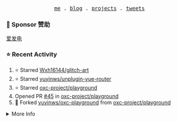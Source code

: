<p align="center">
  <samp>
    <a href="https://yuy1n.io">me</a> .
    <a href="https://yuy1n.io/blog">blog</a> .
    <a href="https://yuy1n.io/projects">projects</a> .
    <a href="https://twitter.com/yuyinws">tweets</a>
  </samp>
</p>

### 💖 Sponsor 赞助

[爱发电](https://afdian.com/a/yuyinws)

### ⭐️ Recent Activity
<!--RECENT_ACTIVITY:start-->
1. ⭐️ Starred [Wxh16144/glitch-art](https://github.com/Wxh16144/glitch-art)<br>
2. ⭐️ Starred [yuyinws/unplugin-vue-router](https://github.com/yuyinws/unplugin-vue-router)<br>
3. ⭐️ Starred [oxc-project/playground](https://github.com/oxc-project/playground)<br>
4. Opened PR [#45](https://github.com/oxc-project/playground/pull/45) in [oxc-project/playground](https://github.com/oxc-project/playground)<br>
5. 🍴 Forked [yuyinws/oxc-playground](undefined) from [oxc-project/playground](https://github.com/oxc-project/playground)<br>
<!--RECENT_ACTIVITY:end-->

<details>
  <summary>
  More Info
  </summary>

[![wakatime](https://wakatime.com/badge/user/51143705-a99d-4e70-b101-fd9e1cb44e71.svg)](https://wakatime.com/@51143705-a99d-4e70-b101-fd9e1cb44e71)

<img src="https://cdn.jsdelivr.net/gh/yuyinws/yuyinws/gitmand.svg" />
<br />
<img src="https://card.yuy1n.io/card/76561198340841543/dark,bg-game-1850570" />
<br />
<img src="https://cdn.jsdelivr.net/gh/yuyinws/yuyinws/github-metrics.svg" />
</details>
